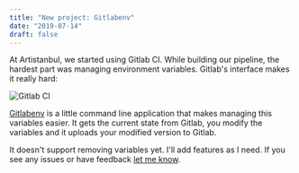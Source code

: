 ```yaml
---
title: "New project: Gitlabenv"
date: "2019-07-14"
draft: false
---
```


At Artistanbul, we started using Gitlab CI. While building our pipeline, the
hardest part was managing environment variables. Gitlab's interface makes it really hard:

![Gitlab CI](/images/gitlabci.png)

[Gitlabenv](https://github.com/egegunes/gitlabenv) is a little command line application that makes managing this
variables easier. It gets the current state from Gitlab, you modify the
variables and it uploads your modified version to Gitlab.

It doesn't support removing variables yet. I'll add features as I need. If you
see any issues or have feedback [let me
know](https://github.com/egegunes/gitlabenv/issues).
